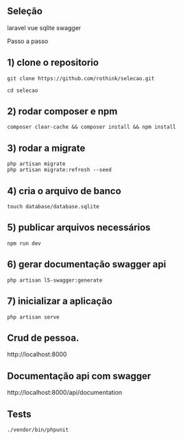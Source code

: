 

## Seleção

laravel 
vue
sqlite
swagger


Passo a passo

## 1) clone o repositorio

    git clone https://github.com/rothink/selecao.git
    
    cd selecao

## 2) rodar composer e npm

    composer clear-cache && composer install && npm install

## 3) rodar a migrate

    php artisan migrate
    php artisan migrate:refresh --seed
    
## 4) cria o arquivo de banco

    touch database/database.sqlite
    
## 5) publicar arquivos necessários

    npm run dev
    
##  6) gerar documentação swagger api

    php artisan l5-swagger:generate
    
##  7) inicializar a aplicação

    php artisan serve
    
## Crud de pessoa.

http://localhost:8000

## Documentação api com swagger

http://localhost:8000/api/documentation

## Tests

    ./vendor/bin/phpunit
